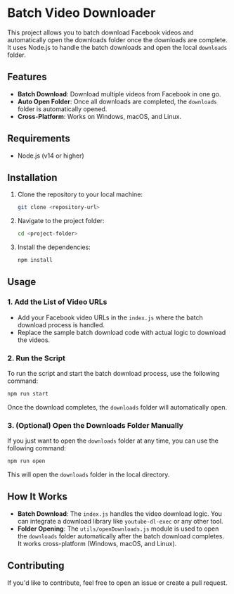 # Batch Video Downloader

This project allows you to batch download Facebook videos and automatically open the downloads folder once the downloads are complete. It uses Node.js to handle the batch downloads and open the local `downloads` folder.

## Features

- **Batch Download**: Download multiple videos from Facebook in one go.
- **Auto Open Folder**: Once all downloads are completed, the `downloads` folder is automatically opened.
- **Cross-Platform**: Works on Windows, macOS, and Linux.

## Requirements

- Node.js (v14 or higher)

## Installation

1. Clone the repository to your local machine:

   ```bash
   git clone <repository-url>
   ```

2. Navigate to the project folder:

   ```bash
   cd <project-folder>
   ```

3. Install the dependencies:
   ```bash
   npm install
   ```

## Usage

### 1. Add the List of Video URLs

- Add your Facebook video URLs in the `index.js` where the batch download process is handled.
- Replace the sample batch download code with actual logic to download the videos.

### 2. Run the Script

To run the script and start the batch download process, use the following command:

```bash
npm run start
```

Once the download completes, the `downloads` folder will automatically open.

### 3. (Optional) Open the Downloads Folder Manually

If you just want to open the `downloads` folder at any time, you can use the following command:

```bash
npm run open
```

This will open the `downloads` folder in the local directory.

## How It Works

- **Batch Download**: The `index.js` handles the video download logic. You can integrate a download library like `youtube-dl-exec` or any other tool.
- **Folder Opening**: The `utils/openDownloads.js` module is used to open the `downloads` folder automatically after the batch download completes. It works cross-platform (Windows, macOS, and Linux).

## Contributing

If you'd like to contribute, feel free to open an issue or create a pull request.
